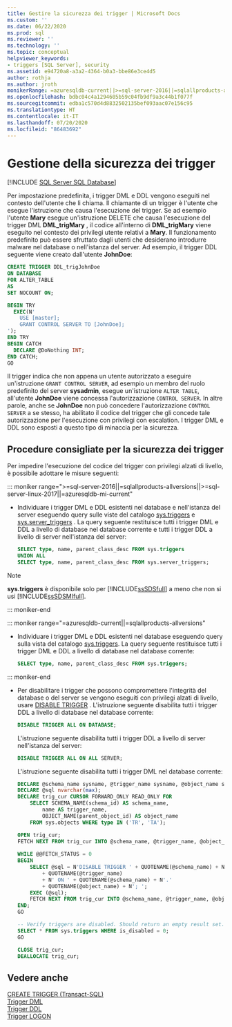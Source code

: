 ```yaml
---
title: Gestire la sicurezza dei trigger | Microsoft Docs
ms.custom: ''
ms.date: 06/22/2020
ms.prod: sql
ms.reviewer: ''
ms.technology: ''
ms.topic: conceptual
helpviewer_keywords:
- triggers [SQL Server], security
ms.assetid: e94720a8-a3a2-4364-b0a3-bbe86e3ce4d5
author: rothja
ms.author: jroth
monikerRange: =azuresqldb-current||>=sql-server-2016||=sqlallproducts-allversions||>=sql-server-linux-2017||=azuresqldb-mi-current
ms.openlocfilehash: bdbc04c4a1294605b59c04fb9df9a3c44b1f077f
ms.sourcegitcommit: edba1c570d4d8832502135bef093aac07e156c95
ms.translationtype: HT
ms.contentlocale: it-IT
ms.lasthandoff: 07/20/2020
ms.locfileid: "86483692"
---
```

# <a name="manage-trigger-security"></a>Gestione della sicurezza dei trigger

[!INCLUDE [SQL Server SQL Database](../../includes/applies-to-version/sql-asdb.md)]

Per impostazione predefinita, i trigger DML e DDL vengono eseguiti nel contesto dell'utente che li chiama. Il chiamante di un trigger è l'utente che esegue l'istruzione che causa l'esecuzione del trigger. Se ad esempio l'utente **Mary** esegue un'istruzione DELETE che causa l'esecuzione del trigger DML **DML_trigMary** , il codice all'interno di **DML_trigMary** viene eseguito nel contesto dei privilegi utente relativi a **Mary**. Il funzionamento predefinito può essere sfruttato dagli utenti che desiderano introdurre malware nel database o nell'istanza del server. Ad esempio, il trigger DDL seguente viene creato dall'utente **JohnDoe**:  

```sql
CREATE TRIGGER DDL_trigJohnDoe
ON DATABASE
FOR ALTER_TABLE
AS
SET NOCOUNT ON;

BEGIN TRY
  EXEC(N'
    USE [master];
    GRANT CONTROL SERVER TO [JohnDoe];
');
END TRY
BEGIN CATCH
  DECLARE @DoNothing INT;
END CATCH;
GO
```

Il trigger indica che non appena un utente autorizzato a eseguire un'istruzione `GRANT CONTROL SERVER`, ad esempio un membro del ruolo predefinito del server **sysadmin**, esegue un'istruzione `ALTER TABLE`, all'utente **JohnDoe** viene concessa l'autorizzazione `CONTROL SERVER`. In altre parole, anche se **JohnDoe** non può concedere l'autorizzazione `CONTROL SERVER` a se stesso, ha abilitato il codice del trigger che gli concede tale autorizzazione per l'esecuzione con privilegi con escalation. I trigger DML e DDL sono esposti a questo tipo di minaccia per la sicurezza.  
  
## <a name="trigger-security-best-practices"></a>Procedure consigliate per la sicurezza dei trigger  
 Per impedire l'esecuzione del codice del trigger con privilegi alzati di livello, è possibile adottare le misure seguenti:  
  
::: moniker range=">=sql-server-2016||=sqlallproducts-allversions||>=sql-server-linux-2017||=azuresqldb-mi-current"

-   Individuare i trigger DML e DDL esistenti nel database e nell'istanza del server eseguendo query sulle viste del catalogo [sys.triggers](../../relational-databases/system-catalog-views/sys-triggers-transact-sql.md) e [sys.server_triggers](../../relational-databases/system-catalog-views/sys-server-triggers-transact-sql.md) . La query seguente restituisce tutti i trigger DML e DDL a livello di database nel database corrente e tutti i trigger DDL a livello di server nell'istanza del server:  
  
    ```sql
    SELECT type, name, parent_class_desc FROM sys.triggers
    UNION ALL
    SELECT type, name, parent_class_desc FROM sys.server_triggers;
    ```  

   > [!NOTE]
   > **sys.triggers** è disponibile solo per [!INCLUDE[ssSDSfull](../../includes/sssdsfull-md.md)] a meno che non si usi [!INCLUDE[ssSDSMIfull](../../includes/sssdsmifull-md.md)].

::: moniker-end

::: moniker range="=azuresqldb-current||=sqlallproducts-allversions"

-   Individuare i trigger DML e DDL esistenti nel database eseguendo query sulla vista del catalogo [sys.triggers](../../relational-databases/system-catalog-views/sys-triggers-transact-sql.md). La query seguente restituisce tutti i trigger DML e DDL a livello di database nel database corrente:  
  
    ```sql
    SELECT type, name, parent_class_desc FROM sys.triggers;
    ```  
  
::: moniker-end

-   Per disabilitare i trigger che possono compromettere l'integrità del database o del server se vengono eseguiti con privilegi alzati di livello, usare [DISABLE TRIGGER](../../t-sql/statements/disable-trigger-transact-sql.md) . L'istruzione seguente disabilita tutti i trigger DDL a livello di database nel database corrente:  
  
    ```sql
    DISABLE TRIGGER ALL ON DATABASE;
    ```  
  
     L'istruzione seguente disabilita tutti i trigger DDL a livello di server nell'istanza del server:  
  
    ```sql
    DISABLE TRIGGER ALL ON ALL SERVER;
    ```  
  
     L'istruzione seguente disabilita tutti i trigger DML nel database corrente:  
  
    ```sql
    DECLARE @schema_name sysname, @trigger_name sysname, @object_name sysname;
    DECLARE @sql nvarchar(max);
    DECLARE trig_cur CURSOR FORWARD_ONLY READ_ONLY FOR
        SELECT SCHEMA_NAME(schema_id) AS schema_name,
            name AS trigger_name,
            OBJECT_NAME(parent_object_id) AS object_name
        FROM sys.objects WHERE type IN ('TR', 'TA');

    OPEN trig_cur;
    FETCH NEXT FROM trig_cur INTO @schema_name, @trigger_name, @object_name;
  
    WHILE @@FETCH_STATUS = 0
    BEGIN
        SELECT @sql = N'DISABLE TRIGGER ' + QUOTENAME(@schema_name) + N'.'
            + QUOTENAME(@trigger_name)
            + N' ON ' + QUOTENAME(@schema_name) + N'.'
            + QUOTENAME(@object_name) + N'; ';
        EXEC (@sql);
        FETCH NEXT FROM trig_cur INTO @schema_name, @trigger_name, @object_name;
    END;
    GO

    -- Verify triggers are disabled. Should return an empty result set.
    SELECT * FROM sys.triggers WHERE is_disabled = 0;
    GO

    CLOSE trig_cur;
    DEALLOCATE trig_cur;
    ```  
  
## <a name="see-also"></a>Vedere anche  
 [CREATE TRIGGER &#40;Transact-SQL&#41;](../../t-sql/statements/create-trigger-transact-sql.md)   
 [Trigger DML](../../relational-databases/triggers/dml-triggers.md)   
 [Trigger DDL](../../relational-databases/triggers/ddl-triggers.md)  
 [Trigger LOGON](../../relational-databases/triggers/logon-triggers.md)  
  
